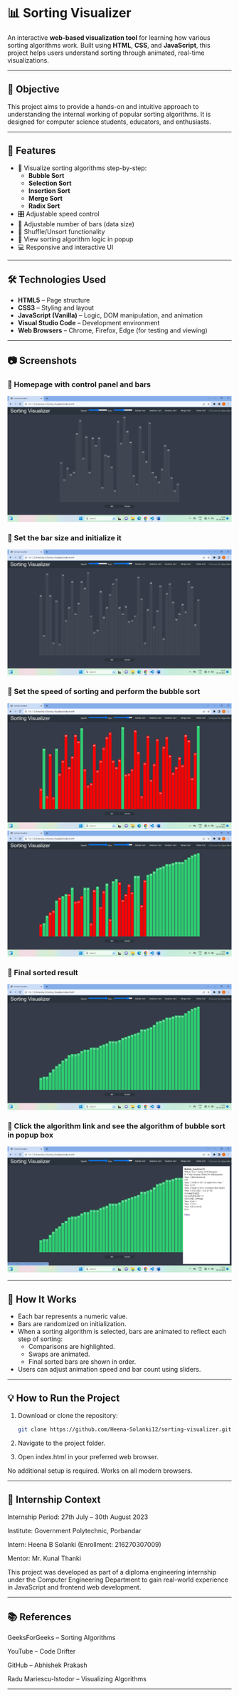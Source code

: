 # 📊 Sorting Visualizer

An interactive **web-based visualization tool** for learning how various sorting algorithms work. Built using **HTML**, **CSS**, and **JavaScript**, this project helps users understand sorting through animated, real-time visualizations.

---

## 🎯 Objective

This project aims to provide a hands-on and intuitive approach to understanding the internal working of popular sorting algorithms. It is designed for computer science students, educators, and enthusiasts.

---

## 🚀 Features

- 📌 Visualize sorting algorithms step-by-step:
  - **Bubble Sort**
  - **Selection Sort**
  - **Insertion Sort**
  - **Merge Sort**
  - **Radix Sort**
- 🎛️ Adjustable speed control
- 📐 Adjustable number of bars (data size)
- 🔁 Shuffle/Unsort functionality
- 🧠 View sorting algorithm logic in popup
- 💻 Responsive and interactive UI

---

## 🛠️ Technologies Used

- **HTML5** – Page structure
- **CSS3** – Styling and layout
- **JavaScript (Vanilla)** – Logic, DOM manipulation, and animation
- **Visual Studio Code** – Development environment
- **Web Browsers** – Chrome, Firefox, Edge (for testing and viewing)

---

## 📷 Screenshots

### 🔹 Homepage with control panel and bars
![Home Page](images/homepage.png)

### 🔹 Set the bar size and initialize it
![Set Bar](images/setbar.png)

### 🔹 Set the speed of sorting and perform the bubble sort
![Bubble Sort1](images/bubblesort_1.png)
![Bubble Sort2](images/bubblesort_2.png)

### 🔹 Final sorted result
![Bubble Sort3](images/bubblesort_3.png)

### 🔹 Click the algorithm link and see the algorithm of bubble sort in popup box
![Bubble Sort_Algo](images/bubblesortAlgo.png)

---

## 🧠 How It Works

- Each bar represents a numeric value.
- Bars are randomized on initialization.
- When a sorting algorithm is selected, bars are animated to reflect each step of sorting:
  - Comparisons are highlighted.
  - Swaps are animated.
  - Final sorted bars are shown in order.
- Users can adjust animation speed and bar count using sliders.

---

## 💡 How to Run the Project

1. Download or clone the repository:
   ```bash
   git clone https://github.com/Heena-Solanki12/sorting-visualizer.git

2. Navigate to the project folder.

3. Open index.html in your preferred web browser.

No additional setup is required. Works on all modern browsers.

---

## 🧪 Internship Context

Internship Period: 27th July – 30th August 2023

Institute: Government Polytechnic, Porbandar

Intern: Heena B Solanki (Enrollment: 216270307009)

Mentor: Mr. Kunal Thanki

This project was developed as part of a diploma engineering internship under the Computer Engineering Department to gain real-world experience in JavaScript and frontend web development.

---

## 📚 References
GeeksForGeeks – Sorting Algorithms

YouTube – Code Drifter

GitHub – Abhishek Prakash

Radu Mariescu-Istodor – Visualizing Algorithms

---
